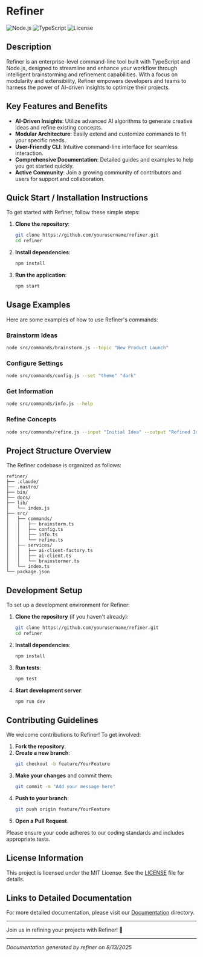 <!---
This file was automatically generated by refiner
Generated on: 2025-08-13T05:58:30.630Z
Document type: readme
Title: README

To prevent this file from being overwritten, add custom content
between the CUSTOM_START and CUSTOM_END markers below.
--->

# Refiner

![Node.js](https://img.shields.io/badge/Node.js-v14.x-brightgreen) ![TypeScript](https://img.shields.io/badge/TypeScript-v4.x-blue) ![License](https://img.shields.io/badge/license-MIT-green)

## Description

Refiner is an enterprise-level command-line tool built with TypeScript and Node.js, designed to streamline and enhance your workflow through intelligent brainstorming and refinement capabilities. With a focus on modularity and extensibility, Refiner empowers developers and teams to harness the power of AI-driven insights to optimize their projects.

## Key Features and Benefits

- **AI-Driven Insights**: Utilize advanced AI algorithms to generate creative ideas and refine existing concepts.
- **Modular Architecture**: Easily extend and customize commands to fit your specific needs.
- **User-Friendly CLI**: Intuitive command-line interface for seamless interaction.
- **Comprehensive Documentation**: Detailed guides and examples to help you get started quickly.
- **Active Community**: Join a growing community of contributors and users for support and collaboration.

## Quick Start / Installation Instructions

To get started with Refiner, follow these simple steps:

1. **Clone the repository**:
   ```bash
   git clone https://github.com/yourusername/refiner.git
   cd refiner
   ```

2. **Install dependencies**:
   ```bash
   npm install
   ```

3. **Run the application**:
   ```bash
   npm start
   ```

## Usage Examples

Here are some examples of how to use Refiner's commands:

### Brainstorm Ideas
```bash
node src/commands/brainstorm.js --topic "New Product Launch"
```

### Configure Settings
```bash
node src/commands/config.js --set "theme" "dark"
```

### Get Information
```bash
node src/commands/info.js --help
```

### Refine Concepts
```bash
node src/commands/refine.js --input "Initial Idea" --output "Refined Idea"
```

## Project Structure Overview

The Refiner codebase is organized as follows:

```
refiner/
├── .claude/
├── .mastro/
├── bin/
├── docs/
├── lib/
│   └── index.js
├── src/
│   ├── commands/
│   │   ├── brainstorm.ts
│   │   ├── config.ts
│   │   ├── info.ts
│   │   └── refine.ts
│   ├── services/
│   │   ├── ai-client-factory.ts
│   │   ├── ai-client.ts
│   │   └── brainstormer.ts
│   └── index.ts
└── package.json
```

## Development Setup

To set up a development environment for Refiner:

1. **Clone the repository** (if you haven't already):
   ```bash
   git clone https://github.com/yourusername/refiner.git
   cd refiner
   ```

2. **Install dependencies**:
   ```bash
   npm install
   ```

3. **Run tests**:
   ```bash
   npm test
   ```

4. **Start development server**:
   ```bash
   npm run dev
   ```

## Contributing Guidelines

We welcome contributions to Refiner! To get involved:

1. **Fork the repository**.
2. **Create a new branch**:
   ```bash
   git checkout -b feature/YourFeature
   ```
3. **Make your changes** and commit them:
   ```bash
   git commit -m "Add your message here"
   ```
4. **Push to your branch**:
   ```bash
   git push origin feature/YourFeature
   ```
5. **Open a Pull Request**.

Please ensure your code adheres to our coding standards and includes appropriate tests.

## License Information

This project is licensed under the MIT License. See the [LICENSE](LICENSE) file for details.

## Links to Detailed Documentation

For more detailed documentation, please visit our [Documentation](docs/) directory.

---

Join us in refining your projects with Refiner! 🚀

---

<!-- CUSTOM_START -->
<!-- Add your custom content here - it will be preserved during regeneration -->
<!-- CUSTOM_END -->

*Documentation generated by refiner on 8/13/2025*